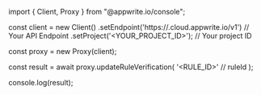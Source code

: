 import { Client, Proxy } from "@appwrite.io/console";

const client = new Client()
    .setEndpoint('https://<REGION>.cloud.appwrite.io/v1') // Your API Endpoint
    .setProject('<YOUR_PROJECT_ID>'); // Your project ID

const proxy = new Proxy(client);

const result = await proxy.updateRuleVerification(
    '<RULE_ID>' // ruleId
);

console.log(result);
